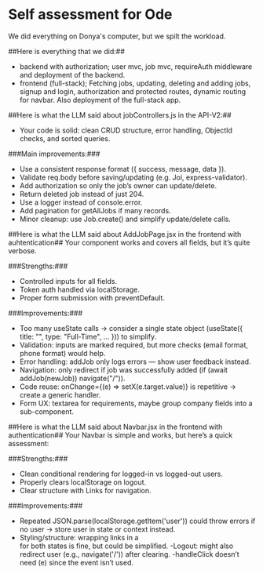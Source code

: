 # Self assessment for Ode #
We did everything on Donya's computer, but we spilt the workload.

##Here is everything that we did:##
- backend with authorization; user mvc, job mvc, requireAuth middleware and deployment of the backend. 
- frontend (full-stack); Fetching jobs, updating, deleting and adding jobs, signup and login, authorization and protected routes, dynamic routing for navbar. Also deployment of the full-stack app.


##Here is what the LLM said about jobControllers.js in the API-V2:##
- Your code is solid: clean CRUD structure, error handling, ObjectId checks, and sorted queries.

###Main improvements:###
- Use a consistent response format ({ success, message, data }).
- Validate req.body before saving/updating (e.g. Joi, express-validator).
- Add authorization so only the job’s owner can update/delete.
- Return deleted job instead of just 204.
- Use a logger instead of console.error.
- Add pagination for getAllJobs if many records.
- Minor cleanup: use Job.create() and simplify update/delete calls.

##Here is what the LLM said about AddJobPage.jsx in the frontend with auhtentication##
Your component works and covers all fields, but it’s quite verbose.

###Strengths:###

- Controlled inputs for all fields.
- Token auth handled via localStorage.
- Proper form submission with preventDefault.

###Improvements:###
- Too many useState calls → consider a single state object (useState({ title: "", type: "Full-Time", ... })) to simplify.
- Validation: inputs are marked required, but more checks (email format, phone format) would help.
- Error handling: addJob only logs errors — show user feedback instead.
- Navigation: only redirect if job was successfully added (if (await addJob(newJob)) navigate("/")).
- Code reuse: onChange={(e) => setX(e.target.value)} is repetitive → create a generic handler.
- Form UX: textarea for requirements, maybe group company fields into a sub-component.

##Here is what the LLM said about Navbar.jsx in the frontend with authentication##
Your Navbar is simple and works, but here’s a quick assessment:

###Strengths:###

- Clean conditional rendering for logged-in vs logged-out users.
- Properly clears localStorage on logout.
- Clear structure with Links for navigation.

###Improvements:###

- Repeated JSON.parse(localStorage.getItem('user')) could throw errors if no user → store user in state or context instead.
- Styling/structure: wrapping links in a <div> for both states is fine, but could be simplified.
-Logout: might also redirect user (e.g., navigate('/')) after clearing.
-handleClick doesn’t need (e) since the event isn’t used.
